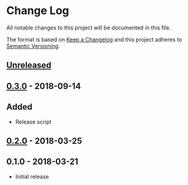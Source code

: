 # Change Log


All notable changes to this project will be documented in this file.

The format is based on [Keep a Changelog](http://keepachangelog.com/en/1.0.0/)
and this project adheres to [Semantic Versioning](http://semver.org/spec/v2.0.0.html).


## [Unreleased]


## [0.3.0] - 2018-09-14

## Added

- Release script


## [0.2.0] - 2018-03-25


## 0.1.0 - 2018-03-21

- Initial release


[Unreleased]: https://github.com/sagikazarmark/fsig/compare/v0.3.0...HEAD
[0.3.0]: https://github.com/sagikazarmark/fsig/compare/v0.2.0...v0.3.0
[0.2.0]: https://github.com/sagikazarmark/fsig/compare/0.1.0...v0.2.0
